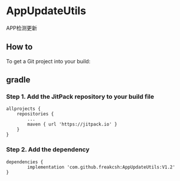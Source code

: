 # AppUpdateUtils
APP检测更新
## How to
To get a Git project into your build:<br>
## gradle
### Step 1. Add the JitPack repository to your build file<br>
	allprojects {
		repositories {
			...
			maven { url 'https://jitpack.io' }
		}
	}
  ### Step 2. Add the dependency
	dependencies {
	        implementation 'com.github.freakcsh:AppUpdateUtils:V1.2'
	}
  
